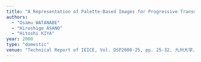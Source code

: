 ```yaml
---
title: "A Representation of Palette-Based Images for Progressive Transmitting"
authors:
  - "Osamu WATANABE"
  - "Hiroshige ASANO"
  - "Hitoshi KIYA"
year: 2000
type: "domestic"
venue: "Technical Report of IEICE, Vol. DSP2000-25, pp. 25-32, 九州大学、福岡, 2000-06-01."
---
```

